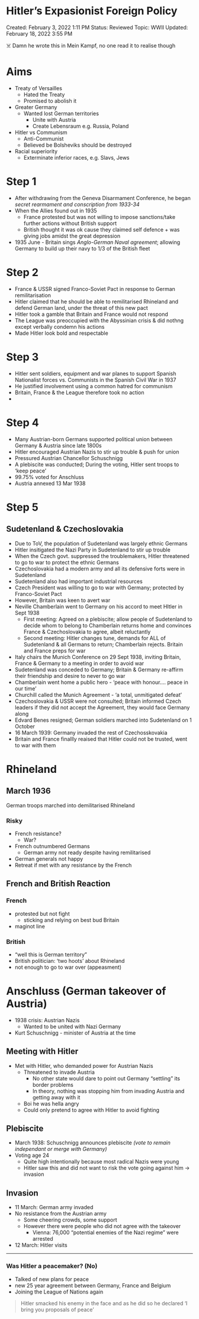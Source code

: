 # Hitler’s Expasionist Foreign Policy

Created: February 3, 2022 1:11 PM
Status: Reviewed
Topic: WWII
Updated: February 18, 2022 3:55 PM

<aside>
☠️   Damn he wrote this in Mein Kampf, no one read it to realise though

</aside>

# Aims

- Treaty of Versailles
    - Hated the Treaty
    - Promised to abolish it
- Greater Germany
    - Wanted lost German territories
        - Unite with Austria
        - Create Lebensraum e.g. Russia, Poland
- Hitler vs Communism
    - Anti-Communist
    - Believed be Bolsheviks should be destroyed
- Racial superiority
    - Exterminate inferior races, e.g. Slavs, Jews

# Step 1

- After withdrawing from the Geneva Disarmament Conference, he began *secret rearmament and conscription from 1933-34*
- When the Allies found out in 1935
    - France protested but was not willing to impose sanctions/take further actions without British support
    - British thought it was ok cause they claimed self defence + was giving jobs amidst the great depression
- 1935 June - Britain sings *Anglo-German Naval agreement*; allowing Germany to build up their navy to 1/3 of the British fleet

# Step 2

- France & USSR signed Franco-Soviet Pact in response to German remilitarisation
- Hitler claimed that he should be able to remilitarised Rhineland and defend German land, under the threat of this new pact
- Hitler took a gamble that Britain and France would not respond
- The League was preoccupied with the Abyssinian crisis & did nothng except verbally condemn his actions
- Made Hitler look bold and respectable

# Step 3

- Hitler sent soldiers, equipment and war planes to support Spanish Nationalist forces vs. Communists in the Spanish Civil War in 1937
- He justified involvement using a common hatred for communism
- Britain, France & the League therefore took no action
- 

# Step 4

- Many Austrian-born Germans supported political union between Germany & Austria since late 1800s
- Hitler encouraged Austrian Nazis to stir up trouble & push for union
- Pressured Austrian Chancellor Schuschnigg
- A plebiscite was conducted; During the voting, Hitler sent troops to ‘keep peace’
- 99.75% voted for Anschluss
- Austria annexed 13 Mar 1938

# Step 5

## Sudetenland & Czechoslovakia

- Due to ToV, the population of Sudetenland was largely ethnic Germans
- Hitler insitigated the Nazi Party in Sudetenland to stir up trouble
- When the Czech govt. suppressed the troublemakers, Hitler threatened to go to war to protect the ethnic Germans
- Czechoslovakia had a modern army and all its defensive forts were in Sudetenland
- Sudetenland also had important industrial resources
- Czech President was willing to go to war with Germany; protected by Franco-Soviet Pact
- However, Britain was keen to avert war
- Neville Chamberlain went to Germany on his accord to meet HItler in Sept 1938
    - First meeting: Agreed on a plebiscite; allow people of Sudetenland to decide whom to belong to
    Chamberlain returns home and convinces France & Czechoslovakia to agree, albeit reluctantly
    - Second meeting: Hitler changes tune, demands for ALL of Sudetenland & all Germans to return;
    Chamberlain rejects. Britain and France preps for war
- Italy chairs the Munich Conference on 29 Sept 1938, inviting Britain, France & Germany to a meeting in order to avoid war
- Sudetenland was conceded to Germany; Britain & Germany re-affirm their friendship and desire to never to go war
- Chamberlain went home a public hero - ‘peace with honour.... peace in our time’
- Churchill called the Munich Agreement - ‘a total, unmitigated defeat’
- Czechoslovakia & USSR were not consulted; Britain informed Czech leaders if they did not accept the Agreement, they would face Germany along
- Edvard Benes resigned; German soldiers marched into Sudetenland on 1 October
- 16 March 1939: Germany invaded the rest of Czechosskovakia
- Britain and France finallly reaised that Hitler could not be trusted, went to war with them

# Rhineland

## March 1936

German troops marched into demilitarised Rhineland

### Risky

- French resistance?
    - War?
- French outnumbered Germans
    - German army not ready despite having remilitarised
- German generals not happy
- Retreat if met with any resistance by the French

## French and British Reaction

### French

- protested but not fight
    - sticking and relying on best bud Britain
- maginot line

### British

- “well this is German territory”
- British politician: ‘two hoots’ about Rhineland
- not enough to go to war over (appeasment)

# Anschluss (German takeover of Austria)

- 1938 crisis: Austrian Nazis
    - Wanted to be united with Nazi Germany
- Kurt Schuschnigg - minister of Austria at the time

## Meeting with Hitler

- Met with Hitler, who demanded power for Austrian Nazis
    - Threatened to invade Austria
        - No other state would dare to point out Germany “settling” its border problems
        - In theory, nothing was stopping him from invading Austria and getting away with it
    - Boi he was hella angry
    - Could only pretend to agree with Hitler to avoid fighting

## Plebiscite

- March 1938: Schuschnigg announces plebiscite *(vote to remain independant or merge with Germany)*
- Voting age 24
    - Quite high intentionally because most radical Nazis were young
    - Hitler saw this and did not want to risk the vote going against him → invasion

## Invasion

- 11 March: German army invaded
- No resistance from the Austrian army
    - Some cheering crowds, some support
    - However there were people who did not agree with the takeover
        - Vienna: 76,000 “potential enemies of the Nazi regime” were arrested
- 12 March: Hitler visits

---

### Was Hitler a peacemaker? (No)

- Talked of new plans for peace
- new 25 year agreement between Germany, France and Belgium
- Joining the League of Nations again

> Hitler smacked his enemy in the face and as he did so he declared ‘I bring you proposals of peace’